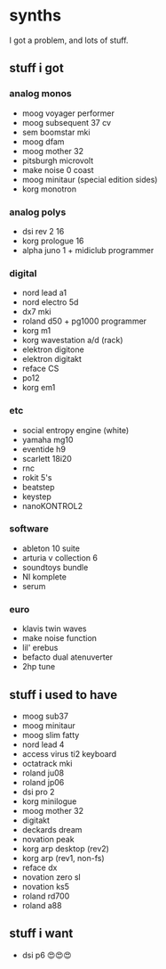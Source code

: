 # synths
I got a problem, and lots of stuff.

## stuff i got

### analog monos

* moog voyager performer
* moog subsequent 37 cv
* sem boomstar mki
* moog dfam
* moog mother 32
* pitsburgh microvolt
* make noise 0 coast
* moog minitaur (special edition sides)
* korg monotron

### analog polys

* dsi rev 2 16
* korg prologue 16
* alpha juno 1 + midiclub programmer

### digital

* nord lead a1
* nord electro 5d
* dx7 mki
* roland d50 + pg1000 programmer
* korg m1
* korg wavestation a/d (rack)
* elektron digitone
* elektron digitakt
* reface CS
* po12
* korg em1

### etc

* social entropy engine (white)
* yamaha mg10
* eventide h9
* scarlett 18i20
* rnc
* rokit 5's
* beatstep 
* keystep
* nanoKONTROL2

### software

* ableton 10 suite
* arturia v collection 6
* soundtoys bundle
* NI komplete
* serum

### euro

* klavis twin waves
* make noise function
* lil' erebus
* befacto dual atenuverter
* 2hp tune

## stuff i used to have

* moog sub37
* moog minitaur
* moog slim fatty
* nord lead 4
* access virus ti2 keyboard
* octatrack mki
* roland ju08
* roland jp06
* dsi pro 2
* korg minilogue
* moog mother 32
* digitakt
* deckards dream
* novation peak
* korg arp desktop (rev2)
* korg arp (rev1, non-fs)
* reface dx
* novation zero sl
* novation ks5
* roland rd700
* roland a88

## stuff i want

* dsi p6 😍😍😍
